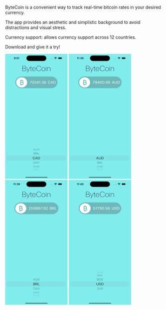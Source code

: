 ByteCoin is a convenient way to track real-time bitcoin rates in your desired currency.

The app provides an aesthetic and simplistic background to avoid distractions
and visual stress. 

Currency support: allows currency support across 12 countries.

Download and give it a try!





<img src="ByteCoinImage.png" alt="Alt text" width="200" height="400"> <img src="ByteCoinImage2.png" alt="Alt text" width="200" height="400"> <img src="ByteCoinImage3.png" alt="Alt text" width="200" height="400"> <img src="ByteCoinImage4.png" alt="Alt text" width="200" height="400">
